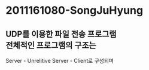 # 2011161080-SongJuHyung
UDP를 이용한 파일 전송 프로그램  
전체적인 프로그램의 구조는 
-------------
Server - Unrelitive Server - Client로 구성되며 

